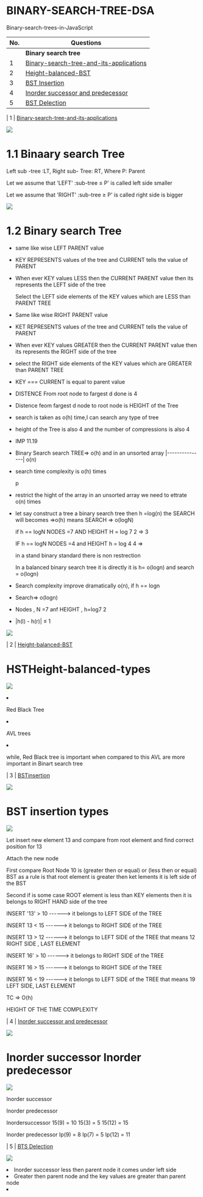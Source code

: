

# BINARY-SEARCH-TREE-DSA
Binary-search-trees-in-JavaScript


| No.| Questions                                                                                                                                                                   |
| ---| ----------------------------------------------------------------------------------------------------------------------------------------------------------------------------------------------------------------------------------------------------------------------|
|    | **Binary search tree**                                                                                                                                                     |                                                                                                                                                  
| 1  | [Binary-search-tree-and-its-applications](#)                                                                                                                                |
| 2  | [Height-balanced-BST](#)                                                                                                                                                    |
| 3  | [BST Insertion](#)                                                                                                                                                          |
| 4  | [Inorder successor and predecessor](#)                                                                                                                                      |
| 5  | [BST Delection](#)                                                                                                                                                          |



| 1  | [Binary-search-tree-and-its-applications](#)   

![](./BSTApplications/image3.png)

# 1.1 Binaary search Tree 
<p> Left sub -tree :LT, Right sub- Tree: RT, Where P: Parent  </p>
<p> Let we assume that 'LEFT' :sub-tree  ≤ P' is called left side smaller </p>  
<p> Let we assume that 'RIGHT' :sub-tree ≥  P' is called right side is bigger </p>  

![](./BSTApplications/image1.png)

# 1.2 Binary search Tree
<ul>
<li><p> same like wise LEFT PARENT value </p>
<li><p> KEY REPRESENTS values of the tree and CURRENT tells the value of PARENT </p>
<li><p> When ever KEY values LESS then the CURRENT PARENT value then its represents the LEFT side of the tree </p>
</li><P> Select the LEFT side elements of the KEY values which are LESS than PARENT TREE</P> 

<li><p> Same like wise RIGHT PARENT value </p>
<li><p> KET REPRESENTS values of the tree and CURRENT tells the value of PARENT </p>
<li><p> When ever KEY values GREATER then the CURRENT PARENT value then its represents the RIGHT side of the tree </p>
<li><p> select the RIGHT side elements of the KEY values which are GREATER than PARENT TREE </p></li>


<li><p> KEY === CURRENT is equal to parent value </p></li>

<li><p> DISTENCE From root node to fargest d done is 4 </p>
<li><P> Distence feom fargest d node to root node is HEIGHT of the Tree </P></li>
<li><p>search is taken as o(h) time,I can search any type of tree </p></li>
<li><p>height of the Tree is also 4 and the number of compressions is also 4 </p></li>
<li><p> IMP 11.19</p>
<li><P> Binary Search search TREE=> o(h) and in an unsorted array |---------------| o(n) </P>
<li><p> search time complexity is o(h) times </p>p </li>
<li><p> restrict the hight of the array in an unsorted array we need to ettrate o(n) times <p>
<li><p> let say construct a tree a binary search tree then h =log(n) the SEARCH will becomes =>o(h)  means SEARCH => o(logN) </p></li>

   <p> if h == logN   NODES =7 AND HEIGHT H = log 7 2 => 3
   <P> IF h == logN   NODES =4 and HEIGHT h = log 4 4 =>
  <p>in a stand binary standard there is non restrection</p> 
  <p>In a balanced binary search tree it is directly it is h= o(logn) and search = o(logn)</p>      
<li><p> Search complexity improve dramatically o(n), if h == logn  <p> 
<li><p> Search=> o(logn) </p>
<li><p> Nodes , N =7 anf HEIGHT , h=log7 2 <p></li>
<li><p> |h(l) - h(r)| ≤ 1    

  
</ul>


![](./BSTApplications/image2.png)
<p></p>

| 2  | [Height-balanced-BST](#)   
# HSTHeight-balanced-types

![](./HeightbalancedBST/image1.png)

<li><p> Red Black Tree </p></li>
<li><p> AVL trees </p></li>
<li><p> while, Red Black tree is important when compared to this AVL are more important in Binart search tree </p></li>

| 3 | [ BSTinsertion ](#)

![](./BSTinsertion/image2.png)

# BST insertion types
![](./BSTinsertion/image1.png)

<p> Let insert new element 13 and compare from root element and find correct position for 13 </p>
<p> Attach the new node </p>
<p> First compare Root Node 10 is (greater then or equal) or (less then or equal) BST as a rule is that root element is greater then ket lements it is left side of the BST </P>
<P> Second if is some case ROOT element is less than KEY elements then it is belongs to RIGHT HAND side of the tree </P>
<p> INSERT '13' > 10 ------> it belongs to LEFT SIDE of the TREE  </p>
<p> INSERT  13  < 15 ------> it belongs to RIGHT SIDE of the TREE  </p>
<p> INSERT  13  > 12 ------> it belongs to LEFT SIDE of the TREE that means 12 RIGHT SIDE , LAST ELEMENT </p>
   
 <p> INSERT 16' > 10 ------> it belongs to RIGHT SIDE of the TREE  </p>
<p> INSERT  16  > 15 ------> it belongs to RIGHT SIDE of the TREE  </p>
<p> INSERT  16  < 19 ------> it belongs to LEFT SIDE of the TREE that means 19 LEFT SIDE, LAST ELEMENT  </p>
<P> TC => O(h) </P> 
   <p> HEIGHT OF THE TIME COMPLEXITY </p>

 | 4  | [Inorder successor and predecessor](#)

 ![](./Inordersuccessorandpredecessor/image1.png)

   # Inorder successor Inorder predecessor

   
![](./Inordersuccessorandpredecessor/image2.png)

  <p> Inorder successor </p>
  <p> Inorder predecessor </p>
<p> Inordersuccessor
   15(9) = 10
   15(3) = 5
   15(12) = 15
</p>
<p> Inorder predecessor 
   Ip(9) = 8
   Ip(7) = 5
   Ip(12) = 11
   
  | 5 | [BTS Delection](#)

  
![](./BSTdelection/image1.png)
  
</p>
<li>Inorder successor less then parent node it comes under left side</li>
<li>Greater then parent node and the key values are greater than parent node </li>   
<li></li>
</p>

